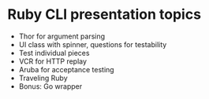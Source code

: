 # Ruby CLI presentation topics

- Thor for argument parsing
- UI class with spinner, questions for testability
- Test individual pieces
- VCR for HTTP replay
- Aruba for acceptance testing
- Traveling Ruby
- Bonus: Go wrapper
